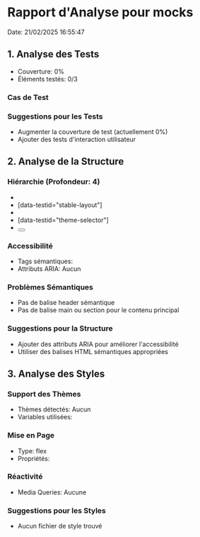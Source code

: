 # Rapport d'Analyse pour **mocks**

Date: 21/02/2025 16:55:47

## 1. Analyse des Tests

- Couverture: 0%
- Éléments testés: 0/3

### Cas de Test

### Suggestions pour les Tests

- Augmenter la couverture de test (actuellement 0%)
- Ajouter des tests d'interaction utilisateur

## 2. Analyse de la Structure

### Hiérarchie (Profondeur: 4)

- <StableLayoutProps>
- <div> [data-testid="stable-layout"]
- <ThemeSelectorProps>
- <div> [data-testid="theme-selector"]
- <button>

### Accessibilité

- Tags sémantiques:
- Attributs ARIA: Aucun

### Problèmes Sémantiques

- Pas de balise header sémantique
- Pas de balise main ou section pour le contenu principal

### Suggestions pour la Structure

- Ajouter des attributs ARIA pour améliorer l'accessibilité
- Utiliser des balises HTML sémantiques appropriées

## 3. Analyse des Styles

### Support des Thèmes

- Thèmes détectés: Aucun
- Variables utilisées:

### Mise en Page

- Type: flex
- Propriétés:

### Réactivité

- Media Queries: Aucune

### Suggestions pour les Styles

- Aucun fichier de style trouvé
